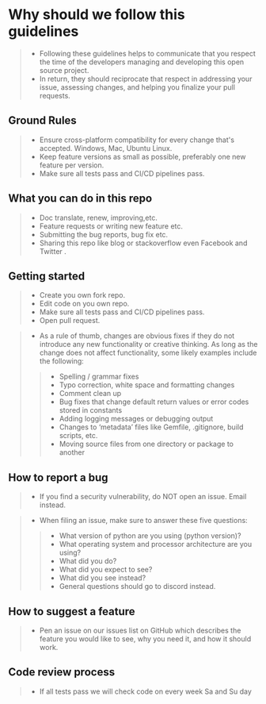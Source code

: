 # Why should we follow this guidelines
> * Following these guidelines helps to communicate that you respect the time of the developers managing and developing this open source project. 
> * In return, they should reciprocate that respect in addressing your issue, assessing changes, and helping you finalize your pull requests.

## Ground Rules
> * Ensure cross-platform compatibility for every change that's accepted. Windows, Mac, Ubuntu Linux.
> * Keep feature versions as small as possible, preferably one new feature per version.
> * Make sure all tests pass and CI/CD pipelines pass.

## What you can do in this repo
> * Doc translate, renew, improving,etc.
> * Feature requests or writing new feature etc.
> * Submitting the bug reports, bug fix etc.
> * Sharing this repo like blog or stackoverflow even Facebook and Twitter .

## Getting started
> * Create you own fork repo.
> * Edit code on you own repo.
> * Make sure all tests pass and CI/CD pipelines pass.
> * Open pull request.

> * As a rule of thumb, changes are obvious fixes if they do not introduce any new functionality or creative thinking. As long as the change does not affect functionality, some likely examples include the following:
>> * Spelling / grammar fixes
>> * Typo correction, white space and formatting changes
>> * Comment clean up
>> * Bug fixes that change default return values or error codes stored in constants
>> * Adding logging messages or debugging output
>> * Changes to ‘metadata’ files like Gemfile, .gitignore, build scripts, etc.
>> * Moving source files from one directory or package to another

## How to report a bug
> * If you find a security vulnerability, do NOT open an issue. Email instead.

> *  When filing an issue, make sure to answer these five questions:
>> * What version of python are you using (python version)?
>> * What operating system and processor architecture are you using?
>> * What did you do?
>> * What did you expect to see?
>> * What did you see instead?
>> * General questions should go to discord instead.

## How to suggest a feature 
> * Pen an issue on our issues list on GitHub which describes the feature you would like to see, why you need it, and how it should work.

## Code review process
> * If all tests pass we will check code on every week Sa and Su day